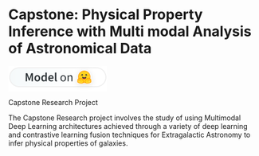 # Capstone: Physical Property Inference with Multi modal Analysis of Astronomical Data 
<a href="https://huggingface.co/ekusu"><img src="assets/model-on-hf-sm.svg" alt="Model on Hugging Face" align="top"></a>

Capstone Research Project

The Capstone Research project involves the study of using Multimodal Deep Learning architectures achieved
through a variety of deep learning and contrastive learning fusion techniques for Extragalactic Astronomy to infer physical properties of galaxies.

